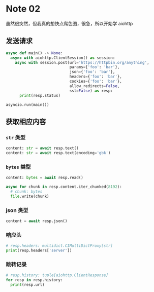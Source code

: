 # Note 02

虽然很突然，但我真的想快点爬色图，很急，所以开始学 aiohttp

## 发送请求

```python
async def main() -> None:
  async with aiohttp.ClientSession() as session:
    async with session.post(url='https://httpbin.org/anything',
                            params={'foo': 'bar'},
                            json={'foo': 'bar'},
                            headers={'foo': 'bar'},
                            cookies={'foo': 'bar'},
                            allow_redirects=False,
                            ssl=False) as resp:
      print(resp.status)

asyncio.run(main())
```

## 获取相应内容

### `str` 类型

```python
content: str = await resp.text()
content: str = await resp.text(encoding='gbk')
```

### `bytes` 类型

```python
content: bytes = await resp.read()
```

```python
async for chunk in resp.content.iter_chunked(8192):
  # chunk: bytes
  file.write(chunk)
```

### json 类型

```python
content = await resp.json()
```

### 响应头

```python
# resp.headers: multidict.CIMultiDictProxy[str]
print(resp.headers['server'])
```

### 跳转记录

```python
# resp.history: tuple[aiohttp.ClientResponse]
for resp in resp.history:
  print(resp.url)
```
